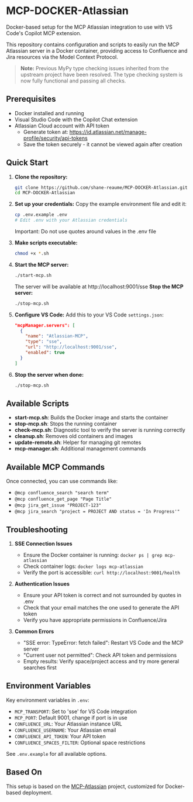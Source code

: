# MCP-DOCKER-Atlassian

Docker-based setup for the MCP Atlassian integration to use with VS Code's Copilot MCP extension.

This repository contains configuration and scripts to easily run the MCP Atlassian server in a Docker container, providing access to Confluence and Jira resources via the Model Context Protocol.

> **Note:** Previous MyPy type checking issues inherited from the upstream project have been resolved. The type checking system is now fully functional and passing all checks.

## Prerequisites

- Docker installed and running
- Visual Studio Code with the Copilot Chat extension
- Atlassian Cloud account with API token
  - Generate token at: https://id.atlassian.net/manage-profile/security/api-tokens
  - Save the token securely - it cannot be viewed again after creation

## Quick Start

1. **Clone the repository:**
   ```bash
   git clone https://github.com/shane-reaume/MCP-DOCKER-Atlassian.git
   cd MCP-DOCKER-Atlassian
   ```

2. **Set up your credentials:**
   Copy the example environment file and edit it:
   ```bash
   cp .env.example .env
   # Edit .env with your Atlassian credentials
   ```

   Important: Do not use quotes around values in the .env file

3. **Make scripts executable:**
   ```bash
   chmod +x *.sh
   ```

4. **Start the MCP server:**

   ```bash
   ./start-mcp.sh
   ```

   The server will be available at http://localhost:9001/sse
   **Stop the MCP server:**

   ```bash
   ./stop-mcp.sh
   ```

6. **Configure VS Code:**
   Add this to your VS Code `settings.json`:
   ```json
   "mcpManager.servers": [
     {
       "name": "Atlassian-MCP",
       "type": "sse",
       "url": "http://localhost:9001/sse",
       "enabled": true
     }
   ]
   ```

7. **Stop the server when done:**
   ```bash
   ./stop-mcp.sh
   ```

## Available Scripts

- **start-mcp.sh**: Builds the Docker image and starts the container
- **stop-mcp.sh**: Stops the running container
- **check-mcp.sh**: Diagnostic tool to verify the server is running correctly
- **cleanup.sh**: Removes old containers and images
- **update-remote.sh**: Helper for managing git remotes
- **mcp-manager.sh**: Additional management commands

## Available MCP Commands

Once connected, you can use commands like:

- `@mcp confluence_search "search term"`
- `@mcp confluence_get_page "Page Title"`
- `@mcp jira_get_issue "PROJECT-123"`
- `@mcp jira_search "project = PROJECT AND status = 'In Progress'"`

## Troubleshooting

1. **SSE Connection Issues**
   - Ensure the Docker container is running: `docker ps | grep mcp-atlassian`
   - Check container logs: `docker logs mcp-atlassian`
   - Verify the port is accessible: `curl http://localhost:9001/health`

2. **Authentication Issues**
   - Ensure your API token is correct and not surrounded by quotes in .env
   - Check that your email matches the one used to generate the API token
   - Verify you have appropriate permissions in Confluence/Jira

3. **Common Errors**
   - "SSE error: TypeError: fetch failed": Restart VS Code and the MCP server
   - "Current user not permitted": Check API token and permissions
   - Empty results: Verify space/project access and try more general searches first

## Environment Variables

Key environment variables in `.env`:

- `MCP_TRANSPORT`: Set to 'sse' for VS Code integration
- `MCP_PORT`: Default 9001, change if port is in use
- `CONFLUENCE_URL`: Your Atlassian instance URL
- `CONFLUENCE_USERNAME`: Your Atlassian email
- `CONFLUENCE_API_TOKEN`: Your API token
- `CONFLUENCE_SPACES_FILTER`: Optional space restrictions

See `.env.example` for all available options.

## Based On

This setup is based on the [MCP-Atlassian](https://github.com/sooperset/mcp-atlassian) project, customized for Docker-based deployment.

